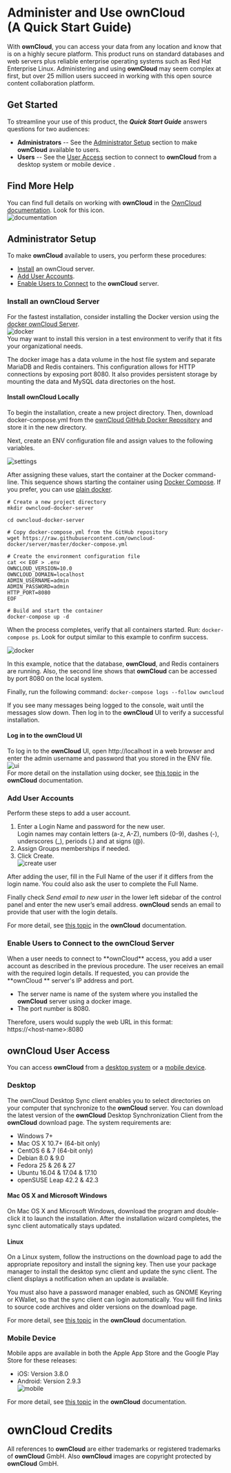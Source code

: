 #  Administer and Use **ownCloud**<br>(A Quick Start Guide) #

With **ownCloud**, you can access your data from any location and know that is on a highly secure platform. This product runs on standard databases and web servers plus reliable enterprise operating systems such as Red Hat Enterprise Linux. Administering and using **ownCloud** may seem complex at first, but over 25 million users succeed in working with this open source content collaboration platform. 

## Get Started ##  
To streamline your use of this product, the ***Quick Start Guide*** answers questions for two audiences:  

- **Administrators** -- See the <a href="#admin">Administrator Setup</a> section to make **ownCloud** available to users.  
- **Users** -- See the <a href="#user">User Access</a> section to connect to **ownCloud** from a desktop system or mobile device .

## Find More Help ##
You can find full details on working with **ownCloud** in the [OwnCloud documentation](https://owncloud.org/help/). Look for this icon.  
![documentation](Graphics\docs.JPG)

<h2 id="admin">Administrator Setup</h2>

To make **ownCloud** available to users, you perform these procedures:
- <a href="#install">Install</a> an ownCloud server.  
- <a href="#account">Add User Accounts</a>.
- <a href="#connect">Enable Users to Connect</a> to the **ownCloud** server.  

<h3 id="install">Install an ownCloud Server</h3>

For the fastest installation, consider installing the Docker version using the [docker ownCloud Server](https://hub.docker.com/r/owncloud/server/).  
![docker](Graphics\docker-image.jpg)  
You may want to install this version in a test environment to verify that it fits your organizational needs.  

The docker image has a data volume in the host file system and separate MariaDB and Redis containers. This configuration allows for HTTP connections by exposing port 8080. It also provides persistent storage by mounting the data and MySQL data directories on the host.

#### Install ownCloud Locally ####
To begin the installation, create a new project directory. Then, download docker-compose.yml from the [ownCloud GitHub Docker Repository](https://github.com/owncloud-docker/server)
 and store it in the new directory.  


Next, create an ENV configuration file and assign values to the following variables.
  
![settings](Graphics\settings.jpg)

After assigning these values, start the container at the Docker command-line. This sequence shows starting the container using [Docker Compose](https://hub.docker.com/r/owncloud/server/).  If you prefer, you can use [plain docker](https://github.com/owncloud-docker/server#launch-with-plain-docker).

    # Create a new project directory
    mkdir owncloud-docker-server
    
    cd owncloud-docker-server
    
    # Copy docker-compose.yml from the GitHub repository
    wget https://raw.githubusercontent.com/owncloud-docker/server/master/docker-compose.yml
    
    # Create the environment configuration file
    cat << EOF > .env
    OWNCLOUD_VERSION=10.0
    OWNCLOUD_DOMAIN=localhost
    ADMIN_USERNAME=admin
    ADMIN_PASSWORD=admin
    HTTP_PORT=8080
    EOF
    
    # Build and start the container
    docker-compose up -d

When the process completes, verify that all containers started.  Run: `docker-compose ps`. Look for output similar to this example to confirm success. 

![docker](Graphics\docker-out.jpg)

In this example, notice that the database, **ownCloud**, and Redis containers are running. Also, the second line shows that **ownCloud** can be accessed by port 8080 on the local system.

Finally, run the following command:  `docker-compose logs --follow owncloud`  

If you see many messages being logged to the console, wait until the messages slow down. Then log in to the **ownCloud** UI to verify a successful installation.

#### Log in to the ownCloud UI  ####
To log in to the **ownCloud** UI, open http://localhost in a web browser and enter the admin username and password that you stored in the ENV file.  
![ui](Graphics\ui.jpg)  
For more detail on the installation using docker, see [this topic](https://doc.owncloud.org/server/10.0/admin_manual/installation/docker/index.html?highlight=docker) in the **ownCloud** documentation.

<h3 id="account">Add User Accounts</h3>  
Perform these steps to add a user account.  

1. Enter a Login Name and password for the new user.   
Login names may contain letters (a-z, A-Z), numbers (0-9), dashes (-), underscores (_), periods (.) and at signs (@).
1. Assign Groups memberships if needed.
1. Click Create.  
![create user](Graphics\create-user.jpg)

After adding the user, fill in the Full Name of the user if it differs from the login name. You could also ask the user to complete the Full Name.

Finally check *Send email to new user* in the lower left sidebar of the control panel and enter the new user’s email address. **ownCloud** sends an email to provide that user with the login details. 

For more detail, see [this topic](https://doc.owncloud.org/server/10.0/admin_manual/configuration/user/user_configuration.html#creating-a-new-user) in the **ownCloud** documentation.

<h3 id="connect">Enable Users to Connect to the ownCloud Server</h3>  
When a user needs to connect to **ownCloud** access, you add a user account as described in the previous procedure. The user receives an email with the required login details. If requested, you can provide the **ownCloud ** server's IP address and port. 

- The server name is name of the system where you installed the **ownCloud** server using a docker image.  
-  The port number is 8080.

Therefore, users would supply the web URL in this format:  
    https://&lt;host-name&gt;:8080

<h2 id="user">ownCloud User Access</h2>  

You can access **ownCloud** from a <a href="#desktop">desktop system</a> or a <a href="#mobile">mobile device</a>.

<h3 id="desktop">Desktop</h3>

The ownCloud Desktop Sync client enables you to select directories on your computer that synchronize to the **ownCloud** server. You can download the latest version of the **ownCloud** Desktop Synchronization Client from the **ownCloud** download page. The system requirements are:  
- Windows 7+
- Mac OS X 10.7+ (64-bit only)
- CentOS 6 & 7 (64-bit only)
- Debian 8.0 & 9.0
- Fedora 25 & 26 & 27
- Ubuntu 16.04 & 17.04 & 17.10
- openSUSE Leap 42.2 & 42.3


<h4>Mac OS X and Microsoft Windows</h4>

On Mac OS X and Microsoft Windows, download the program and double-click it to launch the installation. After the installation wizard completes, the sync client automatically stays updated.

<h4>Linux</h4>
On a Linux system, follow the instructions on the download page to add the appropriate repository and install the signing key. Then use your package manager to install the desktop sync client   and update the sync client. The client displays a notification when an update is available.

You must also have a password manager enabled, such as GNOME Keyring or KWallet, so that the sync client can login automatically. You will find links to source code archives and older versions on the download page.

For more detail, see [this topic](https://doc.owncloud.org/desktop/2.5/introduction.html) in the **ownCloud** documentation.
<h3 id="mobile">Mobile Device</h3>

Mobile apps are available in both the Apple App Store and the Google Play Store for these releases:

- iOS: Version 3.8.0
- Android: Version 2.9.3  
![mobile](Graphics\mobile-device.JPG)  

For more detail, see [this topic](https://owncloud.org/download/#owncloud-mobile-apps) in the **ownCloud** documentation.
# ownCloud Credits #
All references to **ownCloud** are either trademarks or registered trademarks of **ownCloud** GmbH. Also **ownCloud** images are copyright protected by **ownCloud** GmbH.